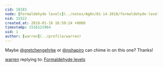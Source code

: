 ```yaml
---
cid: 18181
node: [Formaldehyde levels](../notes/Ag8n/01-14-2018/formaldehyde-levels)
nid: 15522
created_at: 2018-01-16 16:59:24 +0000
timestamp: 1516121964
uid: 1
author: [warren](../profile/warren)
---
```


Maybe [@gretchengehrke](/profile/gretchengehrke) or [@nshapiro](/profile/nshapiro) can chime in on this one? Thanks!

[warren](../profile/warren) replying to: [Formaldehyde levels](../notes/Ag8n/01-14-2018/formaldehyde-levels)

